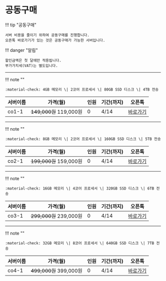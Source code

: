 # 공동구매

!!! tip "공동구매"

    서버 비용을 줄이기 위하여 공동구매를 진행합니다.   
    오픈톡 바로가기가 있는 것은 공동구매가 가능한 서버입니다.   

!!! danger "알림"

    할인금액은 첫 달에만 적용됩니다.   
    부가가치세(VAT)는 별도입니다.   

---

!!! note ""

    :material-check: 4GB 메모리 \| 2코어 프로세서 \| 80GB SSD 디스크 \| 4TB 전송

| 서버이름 | 가격(월) | 인원 | 기간(까지) | 오픈톡 |
| --- | --- | --- | --- | --- |
| co1-1 | ~~149,000원~~ 119,000원 | 0 | 4&#47;14 | [바로가기](https://open.kakao.com/o/gyiRkeae) |

---

!!! note ""

    :material-check: 8GB 메모리 \| 2코어 프로세서 \| 160GB SSD 디스크 \| 5TB 전송

| 서버이름 | 가격(월) | 인원 | 기간(까지) | 오픈톡 |
| --- | --- | --- | --- | --- |
| co2-1 | ~~199,000원~~ 159,000원| 0 | 4&#47;14 | [바로가기](https://open.kakao.com/o/ggO3keae) |


---

!!! note ""

    :material-check: 16GB 메모리 \| 4코어 프로세서 \| 320GB SSD 디스크 \| 6TB 전송

| 서버이름 | 가격(월) | 인원 | 기간(까지) | 오픈톡 |
| --- | --- | --- | --- | --- |
| co3-1 | ~~299,000원~~ 239,000원 | 0 | 4&#47;14 | [바로가기](https://open.kakao.com/o/gOYaleae) |

---

!!! note ""

    :material-check: 32GB 메모리 \| 8코어 프로세서 \| 640GB SSD 디스크 \| 7TB 전송

| 서버이름 | 가격(월) | 인원 | 기간(까지) | 오픈톡 |
| --- | --- | --- | --- | --- |
| co4-1 | ~~499,000원~~ 399,000원 | 0 | 4&#47;14 | [바로가기](https://open.kakao.com/o/gSejleae) |

